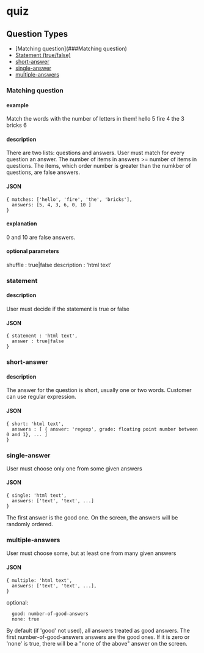 # quiz

## Question Types

* [Matching question](###Matching question)
* [Statement (true/false)](###statement)
* [short-answer](###short-answer)
* [single-answer](###single-answer)
* [multiple-answers](###multiple-answers)

### Matching question

#### example

Match the words with the number of letters in them!
  hello  5
  fire   4
  the    3 
  bricks 6

#### description

There are two lists: questions and answers. User must match for every question an answer. The number of items in answers >= number of items in questions. The items, which order number is greater than the numkber of questions, are false answers.

#### JSON
```
{ matches: ['hello', 'fire', 'the', 'bricks'],
  answers: [5, 4, 3, 6, 0, 10 ]
}
```

#### explanation
0 and 10 are false answers. 

#### optional parameters
shuffle : true|false
description : 'html text'

### statement

#### description

User must decide if the statement is true or false

#### JSON

```
{ statement : 'html text',
  answer : true|false
}
```

### short-answer

#### description

The answer for the question is short, usually one or two words. Customer can use regular expression.

#### JSON

```
{ short: 'html text',
  answers : [ { answer: 'regexp', grade: floating point number between 0 and 1}, ... ]
}
```

### single-answer

User must choose only one from some given answers

#### JSON

```
{ single: 'html text',
  answers: ['text', 'text', ...]
}
```

The first answer is the good one. On the screen, the answers will be randomly ordered.

### multiple-answers

User must choose some, but at least one from many given answers

#### JSON

```
{ multiple: 'html text',
  answers: ['text', 'text', ...],
}
```

optional:
```
  good: number-of-good-answers
  none: true
```

By default (if 'good' not used), all answers treated as good answers.
The first number-of-good-answers answers are the good ones. If it is zero or 'none' is true, there will be a "none of the above" answer on the screen.

